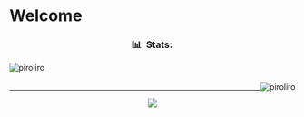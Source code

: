 <h1>Welcome</h1>

<h3 align="center"> 📊 &nbsp;Stats:</h3>
<p align="center"> 
<img src="https://github-readme-stats.vercel.app/api?username=srpiroliro&show_icons=true&theme=midnight-purple&count_private=true" alt="piroliro" style="float:left"/>
<br><br>
<img src="https://github-readme-stats.vercel.app/api/top-langs/?username=srpiroliro&theme=midnight-purple&layout=compact" alt="piroliro" style="float:right"/>
</p>

---

<p align="center"> <img src="https://komarev.com/ghpvc/?username=srpiroliro"/> </p>
